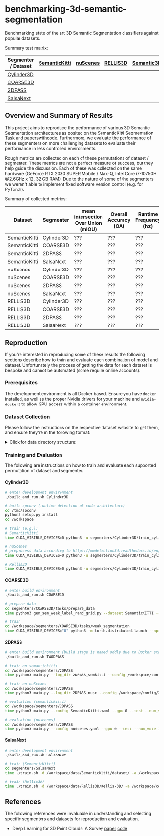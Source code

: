 # benchmarking-3d-semantic-segmentation

Benchmarking state of the art 3D Semantic Segmentation classifiers against popular datasets.

Summary test matrix:

| Segmenter / Dataset | [SemanticKitti](http://www.semantic-kitti.org/dataset.html) | [nuScenes](https://www.nuscenes.org/nuscenes) | [RELLIS3D](https://unmannedlab.github.io/research/RELLIS-3D) | [Semantic3D](http://www.semantic3d.net/) | [OFFSED](https://www.dfki.uni-kl.de/~neigel/offsed.html)
| --- | --- | --- | --- | --- | ---
| [Cylinder3D](https://arxiv.org/pdf/2011.10033.pdf) | | | | |
| [COARSE3D](https://arxiv.org/pdf/2210.01784.pdf) | | | | |
| [2DPASS](https://arxiv.org/pdf/2207.04397.pdf) | | | | |
| [SalsaNext](https://arxiv.org/pdf/2003.03653.pdf) | | | | | 

## Overview and Summary of Results

This project aims to reproduce the performance of various 3D Semantic Segmentation architectures as posited on the [SemanticKitti Segmentation Task](http://semantic-kitti.org/tasks.html) and [paperswithcode](https://paperswithcode.com/). Furthermore, we evaluate the performance of these segmenters on more challenging datasets to evaluate their performance in less controlled environments.

Rough metrics are collected on each of these permutations of dataset / segmenter. These metrics are not a perfect measure of success, but they help guide the discussion. Each of these was collected on the same hardware (GeForce RTX 2080 SUPER Mobile / Max-Q, Intel Core i7-10750H @2.6GHz x 12, 32 GB RAM). Due to the nature of some of the segmenters we weren't able to implement fixed software version control (e.g. for PyTorch).

Summary of collected metrics:

Dataset | Segmenter | mean Intersection Over Union (mIOU) | Overall Accuracy (OA) | Runtime Frequency (hz) | Runtime GPU Usage (GB) | Time to Train (h)
--- | --- | --- | --- | --- | --- | ---
SemanticKitti | Cylinder3D | ??? | ??? | ??? | ??? | ???
SemanticKitti | COARSE3D | ??? | ??? | ??? | ??? | ???
SemanticKitti | 2DPASS | ??? | ??? | ??? | ??? | ???
SemanticKitti | SalsaNext | ??? | ??? | ??? | ??? | ???
nuScenes | Cylinder3D | ??? | ??? | ??? | ??? | ???
nuScenes | COARSE3D | ??? | ??? | ??? | ??? | ???
nuScenes | 2DPASS | ??? | ??? | ??? | ??? | ???
nuScenes | SalsaNext | ??? | ??? | ??? | ??? | ???
RELLIS3D | Cylinder3D | ??? | ??? | ??? | ??? | ???
RELLIS3D | COARSE3D | ??? | ??? | ??? | ??? | ???
RELLIS3D | 2DPASS | ??? | ??? | ??? | ??? | ???
RELLIS3D | SalsaNext | ??? | ??? | ??? | ??? | ???

## Reproduction

If you're interested in reproducing some of these results the following sections describe how to train and evaluate each combination of model and dataset. Unfortunately the process of getting the data for each dataset is bespoke and cannot be automated (some require online accounts).

### Prerequisites

The development environment is all Docker based. Ensure you have `docker` installed, as well as the proper Nvidia drivers for your machine and `nvidia-docker2` to allow GPU access within a container environment.

### Dataset Collection

Please follow the instructions on the respective dataset website to get them, and ensure they're in the following format:

<details><summary>Click for data directory structure:</summary><br>

```
.
├── data
│   ├── nuScenes
│   │   ├── lidarseg
│   │   ├── maps
│   │   ├── samples
│   │   ├── sweeps
│   │   ├── v1.0-mini
│   │   ├── v1.0-test
│   │   └── v1.0-trainval
│   └── SemanticKitti
│       └── dataset
│           └── sequences
```

</details>

### Training and Evaluation

The following are instructions on how to train and evaluate each supported permutation of dataset and segmenter.

#### Cylinder3D

```bash
# enter development environment
./build_and_run.sh Cylinder3D

# build spconv (runtime detection of cuda architecture)
cd /tmp/spconv
python3 setup.py install
cd /workspace

# train (e.g.):
# SemanticKitti
time CUDA_VISIBLE_DEVICES=0 python3 -u segmenters/Cylinder3D/train_cylinder_asym.py -y config/Cylinder3D/SemanticKitti.yaml

# nuScenes
# preprocess data according to https://mmdetection3d.readthedocs.io/en/stable/datasets/nuscenes_det.html
time CUDA_VISIBLE_DEVICES=0 python3 -u segmenters/Cylinder3D/train_cylinder_asym_nuscenes.py -y config/Cylinder3D/nuScenes.yaml

# Rellis3D
time CUDA_VISIBLE_DEVICES=0 python3 -u segmenters/Cylinder3D/train_cylinder_asym.py -y config/Cylinder3D/Rellis3D.yaml

```

#### COARSE3D

```bash
# enter build environment
./build_and_run.sh COARSE3D

# prepare data
cd segmenters/COARSE3D/tasks/prepare_data
time python3 gen_sem_weak_label_rand_grid.py --dataset SemanticKITTI --dataset_root=/workspace/data/SemanticKitti/dataset/sequences/ --dataset_save=/workspace/results/COARSE3D/SemanticKitti/sequences/ --data_config_path=/workspace/segmenters/COARSE3D/pc_processor/dataset/semantic_kitti/semantic-kitti.yaml

# train
cd /workspace/segmenters/COARSE3D/tasks/weak_segmentation
time CUDA_VISIBLE_DEVICES="0" python3 -m torch.distributed.launch --nproc_per_node=1 --master_port=26889 --use_env main.py /workspace/config/COARSE3D/SemanticKitti.yaml
```

#### 2DPASS

```bash
# enter build environment (build stage is named oddly due to Docker stage constraints)
./build_and_run.sh TWODPASS

# train on semantickitti
cd /workspace/segmenters/2DPASS
time python3 main.py --log_dir 2DPASS_semkitti --config /workspace/config/2DPASS/SemanticKitti.yaml --gpu 0

# train on nuScenes
cd /workspace/segmenters/2DPASS
time python3 main.py --log_dir 2DPASS_nusc --config /workspace/config/2DPASS/nuScenes.yaml --gpu 0

# evaluation (semantickitti)
cd /workspace/segmenters/2DPASS
time python3 main.py --config SemanticKitti.yaml --gpu 0 --test --num_vote 12 --checkpoint /workspace/results/2DPASS/SemanticKitti/model_save.pt

# evaluation (nuscenes)
cd /workspace/segmenters/2DPASS
time python3 main.py --config nuScenes.yaml --gpu 0 --test --num_vote 12 --checkpoint /workspace/results/2DPASS/nuScenes/model_save.pt
```

#### SalsaNext

```bash
# enter development environment
./build_and_run.sh SalsaNext

# train (SemanticKitti)
cd segmenters/SalsaNext
time ./train.sh -d /workspace/data/SemanticKitti/dataset/ -a /workspace/config/SalsaNext/SemanticKitti.yaml -n SalsaNextSemanticKitti -l /workspace/results/SalsaNext/SemanticKitti/logs -c 0

# train (Rellis3D)
time ./train.sh -d /workspace/data/Rellis3D/Rellis-3D/ -a /workspace/config/SalsaNext/Rellis3D.yaml -n SalsaNextRellis3D -l /workspace/results/SalsaNext/Rellis3D/logs -c 0

```


## References

The following references were invaluable in understanding and selecting specific segmenters and datasets for reproduction and evaluation.

 - Deep Learning for 3D Point Clouds: A Survey [paper](https://arxiv.org/pdf/1912.12033.pdf) [code](https://github.com/The-Learning-And-Vision-Atelier-LAVA/SoTA-Point-Cloud)
